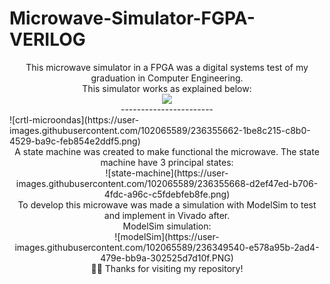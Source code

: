 # Microwave-Simulator-FGPA-VERILOG
<div align="center"> 
This microwave simulator in a FPGA was a digital systems test of my graduation in Computer Engineering.
 </div>
<div align="center"> 
This simulator works as explained below:
  </div>
<div align="center"> 
<img src="https://user-images.githubusercontent.com/102065589/236355666-db6c6894-b737-4449-8960-a0ed6cb26691.png" >
  </div>
  <div align="center"> 
 -----------------------
</div>
![crtl-microondas](https://user-images.githubusercontent.com/102065589/236355662-1be8c215-c8b0-4529-ba9c-feb854e2ddf5.png)
 </div>
  <div align="center"> 
 A state machine was created to make functional the microwave. The state machine have 3 principal states:
</div>
<div align="center"> 
![state-machine](https://user-images.githubusercontent.com/102065589/236355668-d2ef47ed-b706-4fdc-a96c-c5fdebfeb8fe.png)
</div>
  <div align="center"> 
 To develop this microwave was made a simulation with ModelSim to test and implement in Vivado after.
</div>
<div align="center"> 
 ModelSim simulation:
</div>
<div align="center"> 
![modelSim](https://user-images.githubusercontent.com/102065589/236349540-e578a95b-2ad4-479e-bb9a-302525d7d10f.PNG)
</div>
  <div align="center"> 
 🙋‍♂️ Thanks for visiting my repository!
</div>



